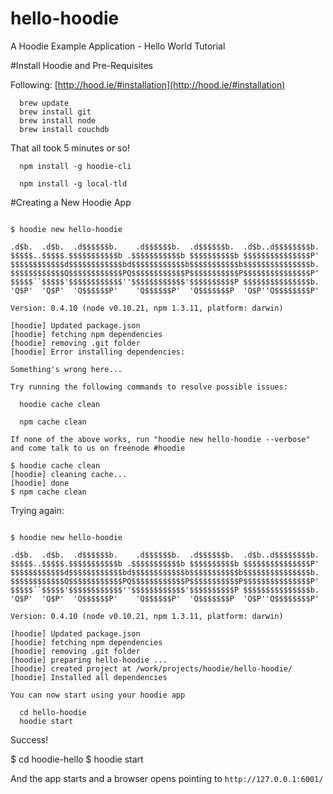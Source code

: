 hello-hoodie
============

A Hoodie Example Application - Hello World Tutorial


#Install Hoodie and Pre-Requisites

Following: [http://hood.ie/#installation](http://hood.ie/#installation)

```
  brew update
  brew install git
  brew install node
  brew install couchdb
```

That all took 5 minutes or so!

```
  npm install -g hoodie-cli

  npm install -g local-tld
```

#Creating a New Hoodie App

```

$ hoodie new hello-hoodie

.d$b.  .d$b.  .d$$$$$$b.    .d$$$$$$b.  .d$$$$$$b.  .d$b..d$$$$$$$$b.
$$$$$..$$$$$.$$$$$$$$$$$b .$$$$$$$$$$$b $$$$$$$$$$b $$$$$$$$$$$$$$$P'
$$$$$$$$$$$$d$$$$$$$$$$$$bd$$$$$$$$$$$$b$$$$$$$$$$$b$$$$$$$$$$$$$$$b.
$$$$$$$$$$$$Q$$$$$$$$$$$$PQ$$$$$$$$$$$$P$$$$$$$$$$$P$$$$$$$$$$$$$$$P'
$$$$$´`$$$$$'$$$$$$$$$$$$''$$$$$$$$$$$$'$$$$$$$$$$P $$$$$$$$$$$$$$$b.
'Q$P'  'Q$P'  'Q$$$$$$P'    'Q$$$$$$P'  'Q$$$$$$$P  'Q$P''Q$$$$$$$$P'

Version: 0.4.10 (node v0.10.21, npm 1.3.11, platform: darwin)

[hoodie] Updated package.json
[hoodie] fetching npm dependencies
[hoodie] removing .git folder
[hoodie] Error installing dependencies:

Something's wrong here...

Try running the following commands to resolve possible issues:

  hoodie cache clean

  npm cache clean

If none of the above works, run "hoodie new hello-hoodie --verbose"
and come talk to us on freenode #hoodie 

$ hoodie cache clean
[hoodie] cleaning cache...
[hoodie] done
$ npm cache clean
```

Trying again:

```

$ hoodie new hello-hoodie

.d$b.  .d$b.  .d$$$$$$b.    .d$$$$$$b.  .d$$$$$$b.  .d$b..d$$$$$$$$b.
$$$$$..$$$$$.$$$$$$$$$$$b .$$$$$$$$$$$b $$$$$$$$$$b $$$$$$$$$$$$$$$P'
$$$$$$$$$$$$d$$$$$$$$$$$$bd$$$$$$$$$$$$b$$$$$$$$$$$b$$$$$$$$$$$$$$$b.
$$$$$$$$$$$$Q$$$$$$$$$$$$PQ$$$$$$$$$$$$P$$$$$$$$$$$P$$$$$$$$$$$$$$$P'
$$$$$´`$$$$$'$$$$$$$$$$$$''$$$$$$$$$$$$'$$$$$$$$$$P $$$$$$$$$$$$$$$b.
'Q$P'  'Q$P'  'Q$$$$$$P'    'Q$$$$$$P'  'Q$$$$$$$P  'Q$P''Q$$$$$$$$P'

Version: 0.4.10 (node v0.10.21, npm 1.3.11, platform: darwin)

[hoodie] Updated package.json
[hoodie] fetching npm dependencies
[hoodie] removing .git folder
[hoodie] preparing hello-hoodie ...
[hoodie] created project at /work/projects/hoodie/hello-hoodie/
[hoodie] Installed all dependencies

You can now start using your hoodie app

  cd hello-hoodie
  hoodie start

```

Success!

  $ cd hoodie-hello
  $ hoodie start

And the app starts and a browser opens pointing to ```http://127.0.0.1:6001/```

